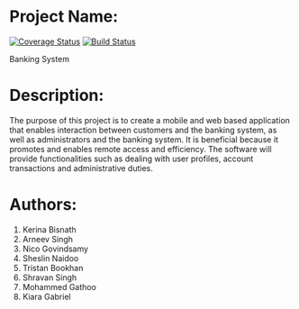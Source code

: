 # Project Name: 
[![Coverage Status](https://coveralls.io/repos/github/SDP-Wits/Banking-System/badge.svg?branch=dev)](https://coveralls.io/github/SDP-Wits/Banking-System?branch=dev)
[![Build Status](https://travis-ci.com/SDP-Wits/Banking-System.svg?branch=dev)](https://travis-ci.com/SDP-Wits/Banking-System)

Banking System

# Description: 
The purpose of this project is to create a mobile and web based application that enables interaction between customers and the banking system, as well as administrators and the banking system. It is beneficial because it promotes and enables remote access and efficiency. The software will provide functionalities such as dealing with user profiles, account transactions and administrative duties.

# Authors:
1. Kerina Bisnath
1. Arneev Singh
1. Nico Govindsamy
1. Sheslin Naidoo
1. Tristan Bookhan
1. Shravan Singh
1. Mohammed Gathoo
1. Kiara Gabriel
